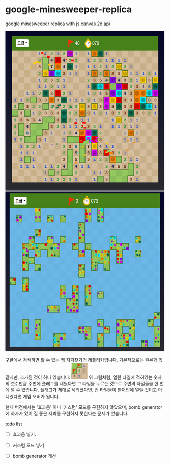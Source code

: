 # google-minesweeper-replica
google minesweeper replica with js canvas 2d api

<img src='https://github.com/teumal/google-minesweeper-replica/blob/main/gameover1.PNG?raw=true' height='500' width='500'>
<img src='https://github.com/teumal/google-minesweeper-replica/blob/main/gameover2.PNG?raw=true' height='500' width='500'>

구글에서 검색하면 할 수 있는 웹 지뢰찾기의 레플리카입니다. 기본적으로는 원본과 똑같지만, 추가된 것이 하나 있습니다:
<img src='https://github.com/teumal/google-minesweeper-replica/blob/main/case1.PNG?raw=true' height='50' width='50'>
위 그림처럼, 열린 타일에 적혀있는 숫자의 갯수만큼 주변에 플래그를 세웠다면 그 타일을 누르는 것으로 주변의 타일들을 한 번에 열 수 있습니다.
플래그가 제대로 세워졌다면, 빈 타일들이 한꺼번에 열릴 것이고 아니였다면 게임 오버가 됩니다.

현재 버전에서는 '효과음' 이나 '커스텀' 모드를 구현하지 않았으며, bomb generator에 하자가 있어 질 좋은 지뢰를 구현하지 못한다는 문제가 있습니다.

todo list
- [ ] 효과음 넣기.
- [ ] 커스텀 모드 넣기
- [ ] bomb generator 개선

